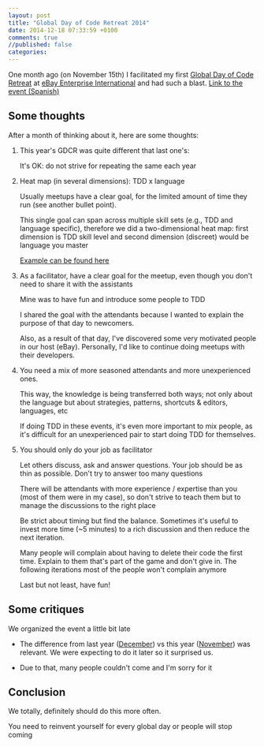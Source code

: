 ```yaml
---
layout: post
title: "Global Day of Code Retreat 2014"
date: 2014-12-18 07:33:59 +0100
comments: true
//published: false
categories: 
---
```


One month ago (on November 15th) I facilitated my first [Global Day of Code Retreat](http://globalday.coderetreat.org/) at [eBay Enterprise International](http://www.ebayenterprise.com/contact/locations.php) and had such a blast. [Link to the event (Spanish)](http://www.meetup.com/Agile-Barcelona-Meetup/events/218211672/)

Some thoughts
------------

After a month of thinking about it, here are some thoughts:

1. This year's GDCR was quite different that last one's:

   It's OK: do not strive for repeating the same each year

1. Heat map (in several dimensions): TDD x language


   Usually meetups have a clear goal, for the limited amount of time they run (see another bullet point).
   
   This single goal can span across multiple skill sets (e.g., TDD and language specific), therefore we did a two-dimensional heat map: first dimension is TDD skill level and second dimension (discreet) would be language you master
   
   [Example can be found here](https://docs.google.com/spreadsheets/d/1LRmjLbvFEtqDskDwb3gVBKDfXckqDylAMJA7HB6ZLC8/edit)


1. As a facilitator, have a clear goal for the meetup, even though you don't need to share it with the assistants

   Mine was to have fun and introduce some people to TDD
   
   I shared the goal with the attendants because I wanted to explain the purpose of that day to newcomers.
   
   Also, as a result of that day, I've discovered some very motivated people in our host (eBay). Personally, I'd like to continue doing meetups with their developers.


1. You need a mix of more seasoned attendants and more unexperienced ones.
 
   This way, the knowledge is being transferred both ways; not only about the language but about strategies, patterns, shortcuts & editors, languages, etc
  
   If doing TDD in these events, it's even more important to mix people, as it's difficult for an unexperienced pair to start doing TDD for themselves.

1. You should only do your job as facilitator

   Let others discuss, ask and answer questions. Your job should be as thin as possible. Don't try to answer too many questions

   There will be attendants with more experience / expertise than you (most of them were in my case), so don't strive to teach them but to manage the discussions to the right place

   Be strict about timing but find the balance. Sometimes it's useful to invest more time (~5 minutes) to a rich discussion and then reduce the next iteration.

   Many people will complain about having to delete their code the first time. Explain to them that's part of the game and don't give in. The following iterations most of the people won't complain anymore

   Last but not least, have fun!



Some critiques
----------

We organized the event a little bit late

  * The difference from last year ([December](http://www.meetup.com/Agile-Barcelona-Meetup/events/153967432/)) vs this year ([November](http://www.meetup.com/Agile-Barcelona-Meetup/events/218211672/)) was relevant. We were expecting to do it later so it surprised us.

  * Due to that, many people couldn't come and I'm sorry for it


Conclusion
-------

We totally, definitely should do this more often.

You need to reinvent yourself for every global day or people will stop coming


